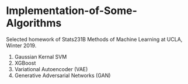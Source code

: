 # Implementation-of-Some-Algorithms
Selected homework of Stats231B Methods of Machine Learning at UCLA, Winter 2019. 

1. Gaussian Kernal SVM
2. XGBoost
3. Variational Autoencoder (VAE)
4. Generative Adversarial Networks (GAN)
